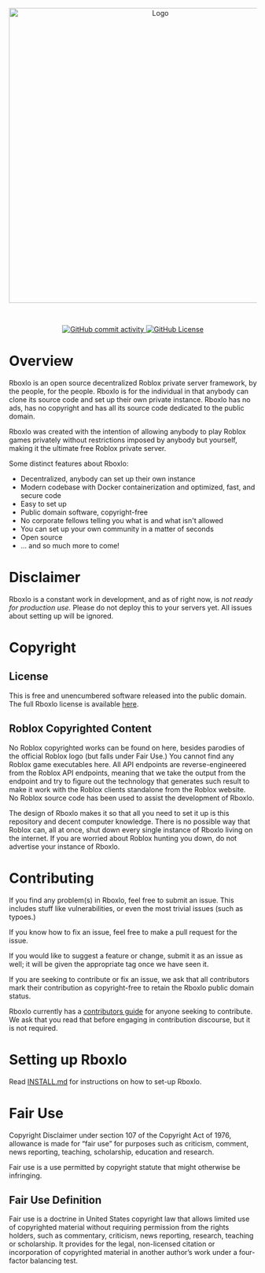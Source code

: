 <p align="center">
<img src="https://github.com/lightbulblighter/Rboxlo/raw/master/Branding/Main/Big.png" alt="Logo" width="600">
<br>
</p>
<br>
<p align="center">

<a href="https://github.com/lightbulblighter/Rboxlo/commits/master">
	<img src="https://img.shields.io/github/commit-activity/m/lightbulblighter/Rboxlo" alt="GitHub commit activity">
</a>

<a href="https://github.com/lightbulblighter/Rboxlo/blob/master/LICENSE">
	<img src="https://img.shields.io/github/license/lightbulblighter/Rboxlo" alt="GitHub License">
</a>

</p>

# Overview
Rboxlo is an open source decentralized Roblox private server framework, by the people, for the people. Rboxlo is for the individual in that anybody can clone its source code and set up their own private instance. Rboxlo has no ads, has no copyright and has all its source code dedicated to the public domain.

Rboxlo was created with the intention of allowing anybody to play Roblox games privately without restrictions imposed by anybody but yourself, making it the ultimate free Roblox private server.

Some distinct features about Rboxlo:
- Decentralized, anybody can set up their own instance
- Modern codebase with Docker containerization and optimized, fast, and secure code
- Easy to set up
- Public domain software, copyright-free
- No corporate fellows telling you what is and what isn't allowed
- You can set up your own community in a matter of seconds
- Open source
- ... and so much more to come!

# Disclaimer
Rboxlo is a constant work in development, and as of right now, is *not ready for production use.* Please do not deploy this to your servers yet. All issues about setting up will be ignored.

# Copyright
## License
This is free and unencumbered software released into the public domain. The full Rboxlo license is available [here](https://github.com/lightbulblighter/Rboxlo/blob/master/LICENSE).

## Roblox Copyrighted Content
No Roblox copyrighted works can be found on here, besides parodies of the official Roblox logo (but falls under Fair Use.) You cannot find any Roblox game executables here. All API endpoints are reverse-engineered from the Roblox API endpoints, meaning that we take the output from the endpoint and try to figure out the technology that generates such result to make it work with the Roblox clients standalone from the Roblox website. No Roblox source code has been used to assist the development of Rboxlo.

The design of Rboxlo makes it so that all you need to set it up is this repository and decent computer knowledge. There is no possible way that Roblox can, all at once, shut down every single instance of Rboxlo living on the internet. If you are worried about Roblox hunting you down, do not advertise your instance of Rboxlo.

# Contributing
If you find any problem(s) in Rboxlo, feel free to submit an issue. This includes stuff like vulnerabilities, or even the most trivial issues (such as typoes.)

If you know how to fix an issue, feel free to make a pull request for the issue.

If you would like to suggest a feature or change, submit it as an issue as well; it will be given the appropriate tag once we have seen it.

If you are seeking to contribute or fix an issue, we ask that all contributors mark their contribution as copyright-free to retain the Rboxlo public domain status.

Rboxlo currently has a [contributors guide](https://github.com/lightbulblighter/Rboxlo/blob/master/CODE_OF_CONDUCT.md) for anyone seeking to contribute. We ask that you read that before engaging in contribution discourse, but it is not required.

# Setting up Rboxlo
Read [INSTALL.md](https://github.com/lightbulblighter/Rboxlo/blob/master/INSTALL.md) for instructions on how to set-up Rboxlo.

# Fair Use
Copyright Disclaimer under section 107 of the Copyright Act of 1976, allowance is made for “fair use” for purposes such as criticism, comment, news reporting, teaching, scholarship, education and research.

Fair use is a use permitted by copyright statute that might otherwise be infringing.

## Fair Use Definition
Fair use is a doctrine in United States copyright law that allows limited use of copyrighted material without requiring permission from the rights holders, such as commentary, criticism, news reporting, research, teaching or scholarship. It provides for the legal, non-licensed citation or incorporation of copyrighted material in another author’s work under a four-factor balancing test.